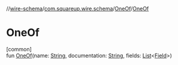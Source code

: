 //[wire-schema](../../../index.md)/[com.squareup.wire.schema](../index.md)/[OneOf](index.md)/[OneOf](-one-of.md)

# OneOf

[common]\
fun [OneOf](-one-of.md)(name: [String](https://kotlinlang.org/api/latest/jvm/stdlib/kotlin/-string/index.html), documentation: [String](https://kotlinlang.org/api/latest/jvm/stdlib/kotlin/-string/index.html), fields: [List](https://kotlinlang.org/api/latest/jvm/stdlib/kotlin.collections/-list/index.html)&lt;[Field](../-field/index.md)&gt;)
